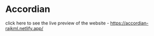 # Accordian
click here to see the live preview of the website - https://accordian-rajkml.netlify.app/
